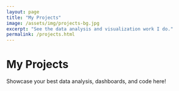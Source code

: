 ```yaml
---
layout: page
title: "My Projects"
image: /assets/img/projects-bg.jpg
excerpt: "See the data analysis and visualization work I do."
permalink: /projects.html
---
```

# My Projects

Showcase your best data analysis, dashboards, and code here!
